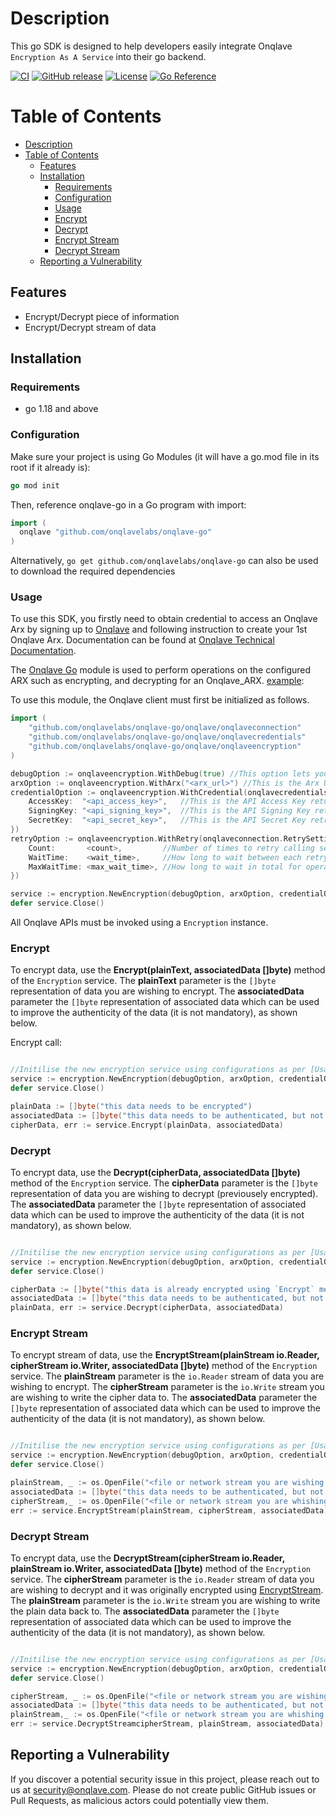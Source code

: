 # Description
This go SDK is designed to help developers easily integrate Onqlave `Encryption As A Service` into their go backend.

[![CI](https://img.shields.io/static/v1?label=CI&message=passing&color=green?style=plastic&logo=github)](https://github.com/onqlavelabs/onqlave-go/actions)
[![GitHub release](https://img.shields.io/github/v/release/onqlavelabs/onqlave-go.svg)](https://github.com/onqlavelabs/onqlave-go/releases)
[![License](https://img.shields.io/github/license/onqlavelabs/onqlave-go)](https://github.com/onqlavelabs/onqlave-go/blob/main/LICENSE)
[![Go Reference](https://pkg.go.dev/badge/github.com/onqlavelabs/onqlave-go.svg)](https://pkg.go.dev/github.com/onqlavelabs/onqlave-go)

# Table of Contents

- [Description](#description)
- [Table of Contents](#table-of-contents)
	- [Features](#features)
	- [Installation](#installation)
		- [Requirements](#requirements)
		- [Configuration](#configuration)
		- [Usage](#usage)
		- [Encrypt](#encrypt)
		- [Decrypt](#decrypt)
		- [Encrypt Stream](#encrypt-stream)
		- [Decrypt Stream](#decrypt-stream)
	- [Reporting a Vulnerability](#reporting-a-vulnerability)

## Features

- Encrypt/Decrypt piece of information
- Encrypt/Decrypt stream of data

## Installation

### Requirements
- go 1.18 and above

### Configuration

Make sure your project is using Go Modules (it will have a go.mod file in its root if it already is):

```go
go mod init
```

Then, reference onqlave-go in a Go program with import:

```go
import (
  onqlave "github.com/onqlavelabs/onqlave-go"
)
```
Alternatively, `go get github.com/onqlavelabs/onqlave-go` can also be used to download the required dependencies

### Usage

To use this SDK, you firstly need to obtain credential to access an Onqlave Arx by signing up to [Onqlave](https://onqlave.com) and following instruction to create your 1st Onqlave Arx. Documentation can be found at [Onqlave Technical Documentation](https://docs.onqlave.com).

The [Onqlave Go](https://github.com/onqlavelabs/onqlave-go) module is used to perform operations on the configured ARX such as encrypting, and decrypting for an Onqlave_ARX. [example](https://github.com/onqlavelabs/onqlave-go/blob/main/examples/main.go):

To use this module, the Onqlave client must first be initialized as follows.

```go
import (
	"github.com/onqlavelabs/onqlave-go/onqlave/onqlaveconnection"
	"github.com/onqlavelabs/onqlave-go/onqlave/onqlavecredentials"
	"github.com/onqlavelabs/onqlave-go/onqlave/onqlaveencryption"
)

debugOption := onqlaveencryption.WithDebug(true) //This option lets you choose whether to start SDK operation in debug mode to info mode
arxOption := onqlaveencryption.WithArx("<arx_url>") //This is the Arx URL retruned of the API Key created during setup. Keep in in a safe place.
credentialOption := onqlaveencryption.WithCredential(onqlavecredentials.Credential{
	AccessKey:  "<api_access_key>",   //This is the API Access Key returned of the API Key created during setup. Keep in in a safe place.
	SigningKey: "<api_signing_key>",  //This is the API Signing Key retruned of the API Key created during setup. Keep in in a safe place.
	SecretKey:  "<api_secret_key>",   //This is the API Secret Key retruned of the API Key created during setup. Keep in in a safe place.
})
retryOption := onqlaveencryption.WithRetry(onqlaveconnection.RetrySettings{
	Count:       <count>,         //Number of times to retry calling server endpoints in case of connection issue
	WaitTime:    <wait_time>,     //How long to wait between each retry
	MaxWaitTime: <max_wait_time>, //How long to wait in total for operation to finish
})

service := encryption.NewEncryption(debugOption, arxOption, credentialOption, retryOption)
defer service.Close()
```

All Onqlave APIs must be invoked using a `Encryption` instance.

### Encrypt

To encrypt data, use the **Encrypt(plainText, associatedData []byte)** method of the `Encryption` service. The **plainText** parameter is the `[]byte` representation of data you are wishing to encrypt. The **associatedData** parameter the `[]byte` representation of associated data which can be used to improve the authenticity of the data (it is not mandatory), as shown below.

Encrypt call:

```go

//Initilise the new encryption service using configurations as per [Usage]
service := encryption.NewEncryption(debugOption, arxOption, credentialOption, retryOption)
defer service.Close()

plainData := []byte("this data needs to be encrypted")
associatedData := []byte("this data needs to be authenticated, but not encrypted") //This can be an arbitrary piece of information you can use to for added security purpose.
cipherData, err := service.Encrypt(plainData, associatedData)
```


### Decrypt
To encrypt data, use the **Decrypt(cipherData, associatedData []byte)** method of the `Encryption` service. The **cipherData** parameter is the `[]byte` representation of data you are wishing to decrypt (previousely encrypted). The **associatedData** parameter the `[]byte` representation of associated data which can be used to improve the authenticity of the data (it is not mandatory), as shown below.

```go

//Initilise the new encryption service using configurations as per [Usage]
service := encryption.NewEncryption(debugOption, arxOption, credentialOption, retryOption)
defer service.Close()

cipherData := []byte("this data is already encrypted using `Encrypt` method")
associatedData := []byte("this data needs to be authenticated, but not encrypted") //This can be an arbitrary piece of information you can use to for added security purpose.
plainData, err := service.Decrypt(cipherData, associatedData)
```

### Encrypt Stream

To encrypt stream of data, use the **EncryptStream(plainStream io.Reader, cipherStream io.Writer, associatedData []byte)** method of the `Encryption` service. The **plainStream** parameter is the `io.Reader` stream of data you are wishing to encrypt. The **cipherStream** parameter is the `io.Write` stream you are wishing to write the cipher data to. The **associatedData** parameter the `[]byte` representation of associated data which can be used to improve the authenticity of the data (it is not mandatory), as shown below.

```go

//Initilise the new encryption service using configurations as per [Usage]
service := encryption.NewEncryption(debugOption, arxOption, credentialOption, retryOption)
defer service.Close()

plainStream, _ := os.OpenFile("<file or network stream you are wishing to encrypt>", os.O_RDONLY, 0666)
associatedData := []byte("this data needs to be authenticated, but not encrypted") //This can be an arbitrary piece of information you can use to for added security purpose.
cipherStream,_ := os.OpenFile("<file or network stream you are whishing to stream the encrypted data to>", os.O_WRONLY, 0666)
err := service.EncryptStream(plainStream, cipherStream, associatedData)
```


### Decrypt Stream
To encrypt data, use the **DecryptStream(cipherStream io.Reader, plainStream io.Writer, associatedData []byte)** method of the `Encryption` service. The **cipherStream** parameter is the `io.Reader` stream of data you are wishing to decrypt and it was originally encrypted using [EncryptStream](#encrypt-stream). The **plainStream** parameter is the `io.Write` stream you are wishing to write the plain data back to. The **associatedData** parameter the `[]byte` representation of associated data which can be used to improve the authenticity of the data (it is not mandatory), as shown below.

```go

//Initilise the new encryption service using configurations as per [Usage]
service := encryption.NewEncryption(debugOption, arxOption, credentialOption, retryOption)
defer service.Close()

cipherStream, _ := os.OpenFile("<file or network stream you are wishing to decrypt>", os.O_RDONLY, 0666)
associatedData := []byte("this data needs to be authenticated, but not encrypted") //This can be an arbitrary piece of information you can use to for added security purpose.
plainStream,_ := os.OpenFile("<file or network stream you are whishing to stream the decrypted data to>", os.O_WRONLY, 0666)
err := service.DecryptStreamcipherStream, plainStream, associatedData)
```

## Reporting a Vulnerability

If you discover a potential security issue in this project, please reach out to us at security@onqlave.com. Please do not create public GitHub issues or Pull Requests, as malicious actors could potentially view them.
